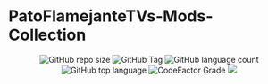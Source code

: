 ﻿# PatoFlamejanteTVs-Mods-Collection
<P align="center">
  <img alt="GitHub repo size" src="https://img.shields.io/github/repo-size/PatoFlamejanteTV/PatoFlamejanteTVs-Mods-Collection">
  <img alt="GitHub Tag" src="https://img.shields.io/github/v/tag/PatoFlamejanteTV/PatoFlamejanteTVs-Mods-Collection">
  <img alt="GitHub language count" src="https://img.shields.io/github/languages/count/PatoFlamejanteTV/PatoFlamejanteTVs-Mods-Collection">
  <img alt="GitHub top language" src="https://img.shields.io/github/languages/top/PatoFlamejanteTV/PatoFlamejanteTVs-Mods-Collection">
  <img alt="CodeFactor Grade" src="https://img.shields.io/codefactor/grade/github/PatoFlamejanteTV/PatoFlamejanteTVs-Mods-Collection">
<img src="https://img.shields.io/badge/contributions-welcome-green">
</P>
